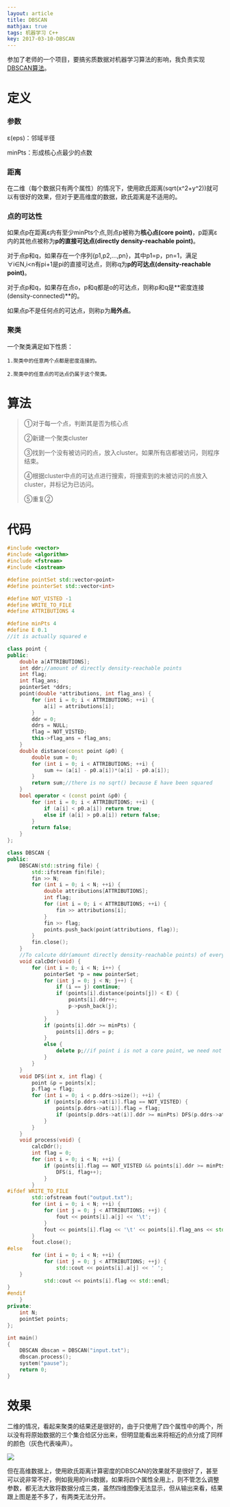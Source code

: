 ```yaml
---
layout: article
title: DBSCAN
mathjax: true
tags: 机器学习 C++
key: 2017-03-10-DBSCAN
---
```


参加了老师的一个项目，要搞劣质数据对机器学习算法的影响，我负责实现[DBSCAN算法](https://zh.wikipedia.org/wiki/DBSCAN)。

<!--more-->

# 定义

### 参数

ε(eps)：邻域半径

minPts：形成核心点最少的点数

### 距离

在二维（每个数据只有两个属性）的情况下，使用欧氏距离(sqrt(x^2+y^2))就可以有很好的效果，但对于更高维度的数据，欧氏距离是不适用的。

### 点的可达性

如果点p在距离ε内有至少minPts个点,则点p被称为**核心点(core point)**，p距离ε内的其他点被称为**p的直接可达点(directly density-reachable point)**。

对于点p和q，如果存在一个序列{p1,p2,...,pn}，其中p1=p，pn=1，满足∀i∈N,i<n有pi+1是pi的直接可达点，则称q为**p的可达点(density-reachable point)**。

对于点p和q，如果存在点o，p和q都是o的可达点，则称p和q是**密度连接(density-connected)**的。

如果点p不是任何点的可达点，则称p为**局外点**。

### 聚类

一个聚类满足如下性质：

	1.聚类中的任意两个点都是密度连接的。

	2.聚类中的任意点的可达点仍属于这个聚类。

# 算法

> ①对于每一个点，判断其是否为核心点
> 
> ②新建一个聚类cluster
> 
> ③找到一个没有被访问的点，放入cluster。如果所有店都被访问，则程序结束。
> 
> ④根据cluster中点的可达点进行搜索，将搜索到的未被访问的点放入cluster，并标记为已访问。
> 
> ⑤重复②

# 代码

```cpp
#include <vector>
#include <algorithm>
#include <fstream>
#include <iostream>

#define pointSet std::vector<point>
#define pointerSet std::vector<int>

#define NOT_VISTED -1
#define WRITE_TO_FILE
#define ATTRIBUTIONS 4

#define minPts 4
#define E 0.1
//it is actually squared e

class point {
public:
	double a[ATTRIBUTIONS];
	int ddr;//amount of directly density-reachable points
	int flag;
	int flag_ans;
	pointerSet *ddrs;
	point(double *attributions, int flag_ans) {
		for (int i = 0; i < ATTRIBUTIONS; ++i) {
			a[i] = attributions[i];
		}
		ddr = 0;
		ddrs = NULL;
		flag = NOT_VISTED;
		this->flag_ans = flag_ans;
	}
	double distance(const point &p0) {
		double sum = 0;
		for (int i = 0; i < ATTRIBUTIONS; ++i) {
			sum += (a[i] - p0.a[i])*(a[i] - p0.a[i]);
		}
		return sum;//there is no sqrt() because E have been squared
	}
	bool operator < (const point &p0) {
		for (int i = 0; i < ATTRIBUTIONS; ++i) {
			if (a[i] < p0.a[i]) return true;
			else if (a[i] > p0.a[i]) return false;
		}
		return false;
	}
};

class DBSCAN {
public:
	DBSCAN(std::string file) {
		std::ifstream fin(file);
		fin >> N;
		for (int i = 0; i < N; ++i) {
			double attributions[ATTRIBUTIONS];
			int flag;
			for (int i = 0; i < ATTRIBUTIONS; ++i) {
				fin >> attributions[i];
			}
			fin >> flag;
			points.push_back(point(attributions, flag));
		}
		fin.close();
	}
	//To calcute ddr(amount directly density-reachable points) of every point and save ddrs(directly density-reachable points) for each CORE points
	void calcDdr(void) {
		for (int i = 0; i < N; i++) {
			pointerSet *p = new pointerSet;
			for (int j = 0; j < N; j++) {
				if (i == j) continue;
				if (points[i].distance(points[j]) < E) {
					points[i].ddr++;
					p->push_back(j);
				}
			}
			if (points[i].ddr >= minPts) {
				points[i].ddrs = p;
			}
			else {
				delete p;//if point i is not a core point, we need not to know its directly density-reachable points
			}
		}
	}
	void DFS(int x, int flag) {
		point &p = points[x];
		p.flag = flag;
		for (int i = 0; i < p.ddrs->size(); ++i) {
			if (points[p.ddrs->at(i)].flag == NOT_VISTED) {
				points[p.ddrs->at(i)].flag = flag;
				if (points[p.ddrs->at(i)].ddr >= minPts) DFS(p.ddrs->at(i), flag);
			}
		}
	}
	void process(void) {
		calcDdr();
		int flag = 0;
		for (int i = 0; i < N; ++i) {
			if (points[i].flag == NOT_VISTED && points[i].ddr >= minPts) {
				DFS(i, flag++);
			}
		}
#ifdef WRITE_TO_FILE
		std::ofstream fout("output.txt");
		for (int i = 0; i < N; ++i) {
			for (int j = 0; j < ATTRIBUTIONS; ++j) {
				fout << points[i].a[j] << '\t';
			}
			fout << points[i].flag << '\t' << points[i].flag_ans << std::endl;
		}
		fout.close();
#else
		for (int i = 0; i < N; ++i) {
			for (int j = 0; j < ATTRIBUTIONS; ++j) {
				std::cout << points[i].a[j] << ' ';
	}
			std::cout << points[i].flag << std::endl;
}
#endif
	}
private:
	int N;
	pointSet points;
};

int main()
{
	DBSCAN dbscan = DBSCAN("input.txt");
	dbscan.process();
	system("pause");
	return 0;
}
```

# 效果

二维的情况，看起来聚类的结果还是很好的，由于只使用了四个属性中的两个，所以没有将原始数据的三个集合给区分出来，但明显能看出来将相近的点分成了同样的颜色（灰色代表噪声）。

<img src="{{ site.baseurl }}/assets/images/dbscan.png" />

但在高维数据上，使用欧氏距离计算密度的DBSCAN的效果就不是很好了，甚至可以说非常不好，例如我用的iris数据，如果将四个属性全用上，则不管怎么调整参数，都无法大致将数据分成三类，虽然四维图像无法显示，但从输出来看，结果跟上图是差不多了，有两类无法分开。